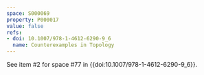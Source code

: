 ```yaml
---
space: S000069
property: P000017
value: false
refs:
- doi: 10.1007/978-1-4612-6290-9_6
  name: Counterexamples in Topology
---
```


See item #2 for space #77 in {{doi:10.1007/978-1-4612-6290-9_6}}.
